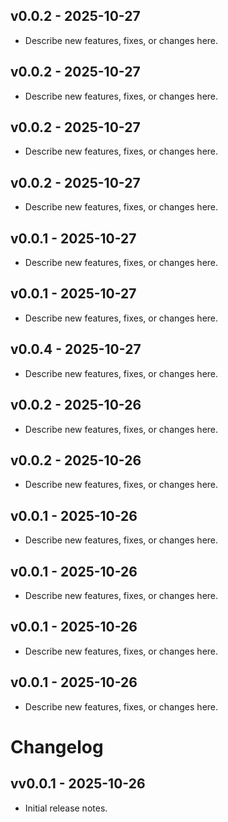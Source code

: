 ## v0.0.2 - 2025-10-27

- Describe new features, fixes, or changes here.

## v0.0.2 - 2025-10-27

- Describe new features, fixes, or changes here.

## v0.0.2 - 2025-10-27

- Describe new features, fixes, or changes here.

## v0.0.2 - 2025-10-27

- Describe new features, fixes, or changes here.

## v0.0.1 - 2025-10-27

- Describe new features, fixes, or changes here.

## v0.0.1 - 2025-10-27

- Describe new features, fixes, or changes here.

## v0.0.4 - 2025-10-27

- Describe new features, fixes, or changes here.

## v0.0.2 - 2025-10-26

- Describe new features, fixes, or changes here.

## v0.0.2 - 2025-10-26

- Describe new features, fixes, or changes here.

## v0.0.1 - 2025-10-26

- Describe new features, fixes, or changes here.

## v0.0.1 - 2025-10-26

- Describe new features, fixes, or changes here.

## v0.0.1 - 2025-10-26

- Describe new features, fixes, or changes here.

## v0.0.1 - 2025-10-26

- Describe new features, fixes, or changes here.

# Changelog

## vv0.0.1 - 2025-10-26

- Initial release notes.
